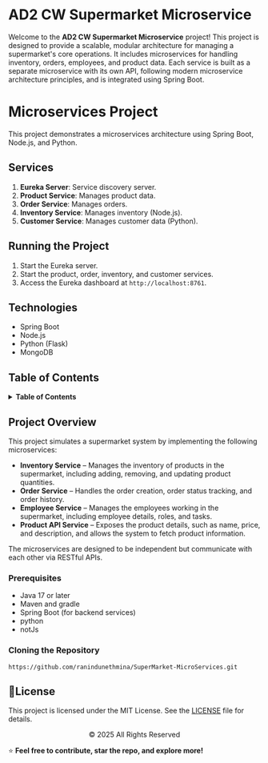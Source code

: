 # AD2 CW Supermarket Microservice

Welcome to the **AD2 CW Supermarket Microservice** project! This project is designed to provide a scalable, modular architecture for managing a supermarket's core operations. It includes microservices for handling inventory, orders, employees, and product data. Each service is built as a separate microservice with its own API, following modern microservice architecture principles, and is integrated using Spring Boot.

# Microservices Project

This project demonstrates a microservices architecture using Spring Boot, Node.js, and Python.

## Services
1. **Eureka Server**: Service discovery server.
2. **Product Service**: Manages product data.
3. **Order Service**: Manages orders.
4. **Inventory Service**: Manages inventory (Node.js).
5. **Customer Service**: Manages customer data (Python).

## Running the Project
1. Start the Eureka server.
2. Start the product, order, inventory, and customer services.
3. Access the Eureka dashboard at `http://localhost:8761`.

## Technologies
- Spring Boot
- Node.js
- Python (Flask)
- MongoDB

## Table of Contents
<details>
  <summary><strong>Table of Contents</strong></summary>
  <ol>
    <li><a href="#project-overview">Project Overview</a></li>
    <li><a href="#services">Microservices</a></li>
    <li><a href="#api-endpoints">API Endpoints</a></li>
    <li><a href="#getting-started">Getting Started</a></li>
    <li><a href="#license">License</a></li>
  </ol>
</details>

## Project Overview

This project simulates a supermarket system by implementing the following microservices:

- **Inventory Service** – Manages the inventory of products in the supermarket, including adding, removing, and updating product quantities.
- **Order Service** – Handles the order creation, order status tracking, and order history.
- **Employee Service** – Manages the employees working in the supermarket, including employee details, roles, and tasks.
- **Product API Service** – Exposes the product details, such as name, price, and description, and allows the system to fetch product information.

The microservices are designed to be independent but communicate with each other via RESTful APIs. 


### Prerequisites

- Java 17 or later
- Maven and gradle
- Spring Boot (for backend services)
- python
- notJs

### Cloning the Repository
```
https://github.com/ranindunethmina/SuperMarket-MicroServices.git
```

## 💜License

This project is licensed under the MIT License. See the [LICENSE](LICENSE) file for details.

<div align="center">
    © 2025 All Rights Reserved
</div>


⭐ **Feel free to contribute, star the repo, and explore more!**
